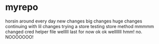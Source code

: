 
# myrepo
horsin around
every day
new changes
big changes 
huge changes
continuing with lil changes
trying a store
testing store method
mmmmm
changed cred helper file
welllll
last for now
ok
ok welllllll hmm!
no. NOOOOOOO!

